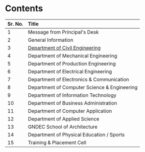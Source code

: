 
# Contents

| Sr. No. | Title                                        |
|:--------|:---------------------------------------------|
| 1       | Message from Principal's Desk                |
| 2       | General Information                          |
| 3       | [Department of Civil Engineering](Content/CE/CE.md)  |
| 4       | Department of Mechanical Engineering         |
| 5       | Department of Production Engineering         |
| 6       | Department of Electrical Engineering         |
| 7       | Department of Electronics & Communication    |
| 8       | Department of Computer Science & Engineering |
| 9       | Department of Information Technology         |
| 10      | Department of Business Administration        |
| 11      | Department of Computer Application           |
| 12      | Department of Applied Science                |
| 13      | GNDEC School of Architecture                 |
| 14      | Department of Physical Education / Sports    |
| 15      | Training & Placement Cell                    |
